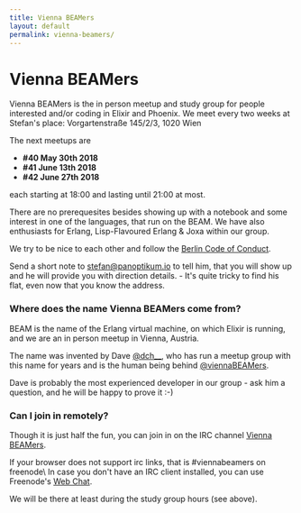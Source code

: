 ```yaml
---
title: Vienna BEAMers
layout: default
permalink: vienna-beamers/
---
```


# Vienna BEAMers

Vienna BEAMers is the in person meetup and study group for people interested and/or coding in
Elixir and Phoenix. We meet every two weeks at Stefan's place: Vorgartenstraße 145/2/3, 1020 Wien

The next meetups are
* **#40 May 30th 2018**
* **#41 June 13th 2018**
* **#42 June 27th 2018**

each starting at 18:00 and lasting until 21:00 at most.

There are no prerequesites besides showing up with a notebook and some interest in one of the
languages, that run on the BEAM. We have also enthusiasts for Erlang, Lisp-Flavoured Erlang & Joxa
within our group.

We try to be nice to each other and follow the [Berlin Code of Conduct](http://berlincodeofconduct.org/).

Send a short note to <stefan@panoptikum.io> to tell him, that you will show up and he will
provide you with direction details. - It's quite tricky to find his flat, even now that you know the
address.


### Where does the name Vienna BEAMers come from?

BEAM is the name of the Erlang virtual machine, on which Elixir is running, and we are an in person
meetup in Vienna, Austria.

The name was invented by Dave [@dch__](https://twitter.com/dch__), who has run
a meetup group with this name for years and is the human being behind
[@viennaBEAMers](https://twitter.com/viennaBEAMers).

Dave is probably the most experienced developer in our group -
ask him a question, and he will be happy to prove it :-)


### Can I join in remotely?

Though it is just half the fun, you can join in on the IRC channel
[Vienna BEAMers](irc://chat.freenode.net:6667/viennabeamers).

If your browser does not support irc links, that is #viennabeamers on freenode\\
In case you don't have an IRC client installed, you can use Freenode's [Web Chat](https://webchat.freenode.net/).

We will be there at least during the study group hours (see above).
